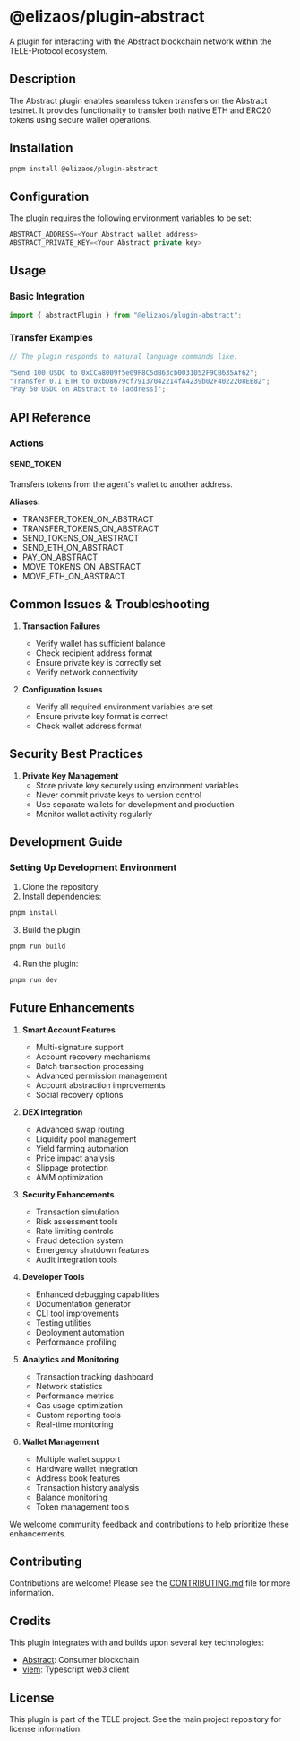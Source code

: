 # @elizaos/plugin-abstract

A plugin for interacting with the Abstract blockchain network within the TELE-Protocol ecosystem.

## Description

The Abstract plugin enables seamless token transfers on the Abstract testnet. It provides functionality to transfer both native ETH and ERC20 tokens using secure wallet operations.

## Installation

```bash
pnpm install @elizaos/plugin-abstract
```

## Configuration

The plugin requires the following environment variables to be set:

```typescript
ABSTRACT_ADDRESS=<Your Abstract wallet address>
ABSTRACT_PRIVATE_KEY=<Your Abstract private key>
```

## Usage

### Basic Integration

```typescript
import { abstractPlugin } from "@elizaos/plugin-abstract";
```

### Transfer Examples

```typescript
// The plugin responds to natural language commands like:

"Send 100 USDC to 0xCCa8009f5e09F8C5dB63cb0031052F9CB635Af62";
"Transfer 0.1 ETH to 0xbD8679cf79137042214fA4239b02F4022208EE82";
"Pay 50 USDC on Abstract to [address]";
```

## API Reference

### Actions

#### SEND_TOKEN

Transfers tokens from the agent's wallet to another address.

**Aliases:**

- TRANSFER_TOKEN_ON_ABSTRACT
- TRANSFER_TOKENS_ON_ABSTRACT
- SEND_TOKENS_ON_ABSTRACT
- SEND_ETH_ON_ABSTRACT
- PAY_ON_ABSTRACT
- MOVE_TOKENS_ON_ABSTRACT
- MOVE_ETH_ON_ABSTRACT

## Common Issues & Troubleshooting

1. **Transaction Failures**

    - Verify wallet has sufficient balance
    - Check recipient address format
    - Ensure private key is correctly set
    - Verify network connectivity

2. **Configuration Issues**
    - Verify all required environment variables are set
    - Ensure private key format is correct
    - Check wallet address format

## Security Best Practices

1. **Private Key Management**
    - Store private key securely using environment variables
    - Never commit private keys to version control
    - Use separate wallets for development and production
    - Monitor wallet activity regularly

## Development Guide

### Setting Up Development Environment

1. Clone the repository
2. Install dependencies:

```bash
pnpm install
```

3. Build the plugin:

```bash
pnpm run build
```

4. Run the plugin:

```bash
pnpm run dev
```

## Future Enhancements

1. **Smart Account Features**

    - Multi-signature support
    - Account recovery mechanisms
    - Batch transaction processing
    - Advanced permission management
    - Account abstraction improvements
    - Social recovery options

2. **DEX Integration**

    - Advanced swap routing
    - Liquidity pool management
    - Yield farming automation
    - Price impact analysis
    - Slippage protection
    - AMM optimization

3. **Security Enhancements**

    - Transaction simulation
    - Risk assessment tools
    - Rate limiting controls
    - Fraud detection system
    - Emergency shutdown features
    - Audit integration tools

4. **Developer Tools**

    - Enhanced debugging capabilities
    - Documentation generator
    - CLI tool improvements
    - Testing utilities
    - Deployment automation
    - Performance profiling

5. **Analytics and Monitoring**

    - Transaction tracking dashboard
    - Network statistics
    - Performance metrics
    - Gas usage optimization
    - Custom reporting tools
    - Real-time monitoring

6. **Wallet Management**
    - Multiple wallet support
    - Hardware wallet integration
    - Address book features
    - Transaction history analysis
    - Balance monitoring
    - Token management tools

We welcome community feedback and contributions to help prioritize these enhancements.

## Contributing

Contributions are welcome! Please see the [CONTRIBUTING.md](CONTRIBUTING.md) file for more information.

## Credits

This plugin integrates with and builds upon several key technologies:

- [Abstract](https://abs.xyz/): Consumer blockchain
- [viem](https://viem.sh/): Typescript web3 client

## License

This plugin is part of the TELE project. See the main project repository for license information.
